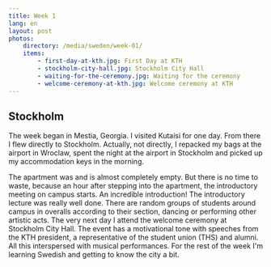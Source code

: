 ```yaml
---
title: Week 1
lang: en
layout: post
photos:
    directory: /media/sweden/week-01/
    items:
        - first-day-at-kth.jpg: First Day at KTH
        - stockholm-city-hall.jpg: Stockholm City Hall
        - waiting-for-the-ceremony.jpg: Waiting for the ceremony
        - welcome-ceremony-at-kth.jpg: Welcome ceremony at KTH
---
```


## Stockholm

The week began in Mestia, Georgia. I visited Kutaisi for one day. From there I flew directly to Stockholm. Actually, not directly, I repacked my bags at the airport in Wroclaw, spent the night at the airport in Stockholm and picked up my accommodation keys in the morning.

The apartment was and is almost completely empty. But there is no time to waste, because an hour after stepping into the apartment, the introductory meeting on campus starts. An incredible introduction! The introductory lecture was really well done. There are random groups of students around campus in overalls according to their section, dancing or performing other artistic acts. The very next day I attend the welcome ceremony at Stockholm City Hall. The event has a motivational tone with speeches from the KTH president, a representative of the student union (THS) and alumni. All this interspersed with musical performances. For the rest of the week I'm learning Swedish and getting to know the city a bit.